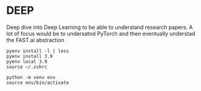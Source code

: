 # DEEP

Deep dive into Deep Learning to be able to understand research papers. A lot of focus would be to undersatnd PyTorch and then eventually understad the FAST.ai abstraction

```shell
pyenv install -l | less
pyenv install 3.9
pyenv local 3.9
source ~/.zshrc

python -m venv env
source env/bin/activate
```
